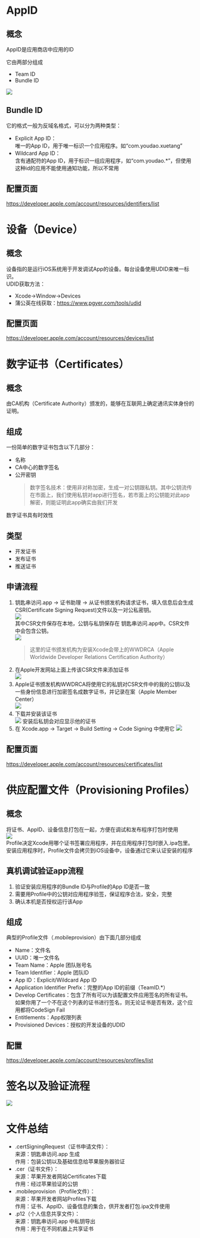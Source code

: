 # AppID
## 概念
AppID是应用商店中应用的ID

它由两部分组成
- Team ID  
- Bundle ID  

![](appid.png)  

## Bundle ID
它的格式一般为反域名格式，可以分为两种类型：
- Explicit App ID：  
唯一的App ID，用于唯一标识一个应用程序。如“com.youdao.xuetang”
- Wildcard App ID：  
含有通配符的App ID，用于标识一组应用程序，如“com.youdao.*”，但使用这种id的应用不能使用通知功能，所以不常用  

## 配置页面
https://developer.apple.com/account/resources/identifiers/list  

# 设备（Device）
## 概念
设备指的是运行iOS系统用于开发调试App的设备。每台设备使用UDID来唯一标识。  
UDID获取方法：
- Xcode->Window->Devices
- 蒲公英在线获取：https://www.pgyer.com/tools/udid  

## 配置页面
https://developer.apple.com/account/resources/devices/list

# 数字证书（Certificates）
## 概念
由CA机构（Certificate Authority）颁发的，能够在互联网上确定通讯实体身份的证明。  

## 组成
一份简单的数字证书包含以下几部分：
- 名称  
- CA中心的数字签名  
- 公开密钥  
    > 数字签名技术：使用非对称加密，生成一对公钥跟私钥。其中公钥流传在市面上，我们使用私钥对app进行签名，若市面上的公钥能对此app解密，则能证明此app确实由我们开发

数字证书具有时效性

## 类型
- 开发证书
- 发布证书
- 推送证书

## 申请流程
1. 钥匙串访问.app -> 证书助理 -> 从证书颁发机构请求证书，填入信息后会生成CSR(Certificate Signing Request)文件以及一对公私密钥。  
    ![](keychain1.png)  
    其中CSR文件保存在本地，公钥与私钥保存在 钥匙串访问.app中。CSR文件中会包含公钥。  
    ![](keychain4.png)  
    > 这里的证书颁发机构为安装Xcode会带上的WWDRCA（Apple Worldwide Developer Relations Certification Authority）
2. 在Apple开发网站上面上传该CSR文件来添加证书  
    ![](keychain2.png)  
3. Apple证书颁发机构WWDRCA将使用它的私钥对CSR文件中的我的公钥以及一些身份信息进行加密签名成数字证书，并记录在案（Apple Member Center）  
    ![](keychain3.png)
4. 下载并安装该证书  
    ![](keychain5.png)
    安装后私钥会对应显示他的证书
5. 在 Xcode.app -> Target -> Build Setting -> Code Signing 中使用它
    ![](keychain6.png)  

## 配置页面
https://developer.apple.com/account/resources/certificates/list

# 供应配置文件（Provisioning Profiles）
## 概念
将证书、AppID、设备信息打包在一起，方便在调试和发布程序打包时使用  
![](profile.png)  
Profile决定Xcode用哪个证书签署应用程序，并在应用程序打包时嵌入.ipa包里。安装应用程序时，Profile文件会拷贝到iOS设备中，设备通过它来认证安装的程序  
## 真机调试验证app流程  
1. 验证安装应用程序的Bundle ID与Profile的App ID是否一致  
2. 需要用Profile中的公钥对应用程序验签，保证程序合法，安全，完整  
3. 确认本机是否授权运行该App  
## 组成
典型的Profile文件（.mobileprovision）由下面几部分组成
- Name：文件名
- UUID：唯一文件名
- Team Name：Apple 团队账号名
- Team Identifier：Apple 团队ID
- App ID：Explicit/Wildcard App ID
- Application Identifier Prefix：完整的App ID的前缀（TeamID.*）
- Develop Certificates：包含了所有可以为该配置文件应用签名的所有证书。如果你用了一个不在这个列表的证书进行签名，则无论证书是否有效，这个应用都将CodeSign Fail  
- Entitlements：App权限列表
- Provisioned Devices：授权的开发设备的UDID  

## 配置
https://developer.apple.com/account/resources/profiles/list  

# 签名以及验证流程
![](sign.jpeg)  

# 文件总结
- .certSigningRequest（证书申请文件）：  
    来源：钥匙串访问.app 生成  
    作用：包装公钥以及基础信息给苹果服务器验证  
- .cer（证书文件）：  
    来源：苹果开发者网站Certificates下载  
    作用：经过苹果验证的公钥
- .mobileprovision（Profile文件）：  
    来源：苹果开发者网站Profiles下载  
    作用：证书、AppID、设备信息的集合，供开发者打包.ipa文件使用  
- .p12（个人信息共享文件）：  
    来源：钥匙串访问.app 中私钥导出  
    作用：用于在不同机器上共享证书  